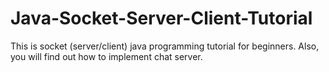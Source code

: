 # Java-Socket-Server-Client-Tutorial
This is socket (server/client) java programming tutorial for beginners. Also, you will find out how to implement chat server.
